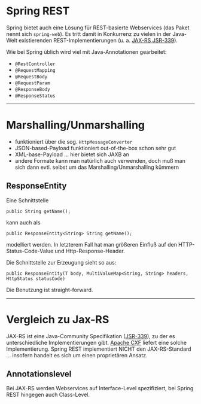 # Spring REST
Spring bietet auch eine Lösung für REST-basierte Webservices (das Paket nennt sich ``spring-web``). Es tritt damit in Konkurrenz zu vielen in der Java-Welt existierenden REST-Implementierungen (u. a. [JAX-RS JSR-339](https://jcp.org/en/jsr/detail?id=339)). 

Wie bei Spring üblich wird viel mit Java-Annotationen gearbeitet:

* ``@RestController``
* ``@RequestMapping``
* ``@RequestBody``
* ``@RequestParam``
* ``@ResponseBody``
* ``@ResponseStatus``

---

# Marshalling/Unmarshalling
* funktioniert über die sog. ``HttpMessageConverter``
* JSON-based-Payload funktioniert out-of-the-box schon sehr gut
* XML-base-Payload ... hier bietet sich JAXB an
* andere Formate kann man natürlich auch verwenden, doch muß man sich dann evtl. selbst um das Marshalling/Unmarshalling kümmern

## ResponseEntity
Eine Schnittstelle

    public String getName();
    
kann auch als 

    public ResponseEntity<String> String getName();

modelliert werden. In letzterem Fall hat man größeren Einfluß auf den HTTP-Status-Code-Value und Http-Response-Header.

Die Schnittstelle zur Erzeugung sieht so aus:

    public ResponseEntity(T body, MultiValueMap<String, String> headers, HttpStatus statusCode)
    
Die Benutzung ist straight-forward.

---

# Vergleich zu Jax-RS
JAX-RS ist eine Java-Community Specifikation ([JSR-339](https://jcp.org/en/jsr/detail?id=339)), zu der es unterschiedliche Implementierungen gibt. [Apache CXF](http://cxf.apache.org/docs/jax-rs.html) liefert eine solche Implementierung. Spring REST implementiert NICHT den JAX-RS-Standard ... insofern handelt es sich um einen proprietären Ansatz.

## Annotationslevel

Bei JAX-RS werden Webservices auf Interface-Level spezifiziert, bei Spring REST hingegen auch Class-Level.